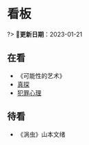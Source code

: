 # 看板 <!-- {docsify-ignore-all} -->

?> 📅**更新日期**：2023-01-21

## 在看

- 《可能性的艺术》
- [真探](https://mjw21.com/dp/MTIwOC0xLTE=.html)
- [犯罪心理](https://www.aikanbot.com/play/466336)

## 待看

- 《涡虫》山本文绪